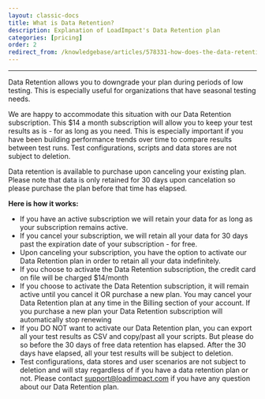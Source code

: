 ```yaml
---
layout: classic-docs
title: What is Data Retention?
description: Explanation of LoadImpact's Data Retention plan
categories: [pricing]
order: 2
redirect_from: /knowledgebase/articles/578331-how-does-the-data-retention-subscription-work
---
```


***

Data Retention allows you to downgrade your plan during periods of low testing. This is especially useful for organizations that have seasonal testing needs.

We are happy to accommodate this situation with our Data Retention subscription. This $14 a month subscription will allow you to keep your test results as is - for as long as you need. This is especially important if you have been building performance trends over time to compare results between test runs. Test configurations, scripts and data stores are not subject to deletion.

Data retention is available to purchase upon canceling your existing plan. Please note that data is only retained for 30 days upon cancelation so please purchase the plan before that time has elapsed.

**Here is how it works:**

- If you have an active subscription we will retain your data for as long as your subscription remains active.
- If you cancel your subscription, we will retain all your data for 30 days past the expiration date of your subscription - for free.
- Upon canceling your subscription, you have the option to activate our Data Retention plan in order to retain all your data indefinitely.
- If you choose to activate the Data Retention subscription, the credit card on file will be charged $14/month
- If you choose to activate the Data Retention subscription, it will remain active until you cancel it OR purchase a new plan. You may cancel your Data Retention plan at any time in the Billing section of your account. If you purchase a new plan your Data Retention subscription will automatically stop renewing
- If you DO NOT want to activate our Data Retention plan, you can export all your test results as CSV and copy/past all your scripts. But please do so before the 30 days of free data retention has elapsed. After the 30 days have elapsed, all your test results will be subject to deletion.
- Test configurations, data stores and user scenarios are not subject to deletion and will stay regardless of if you have a data retention plan or not.
Please contact support@loadimpact.com if you have any question about our Data Retention plan.
